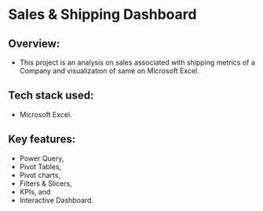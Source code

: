 # Sales & Shipping Dashboard


## Overview:
- This project is an analysis on sales associated with shipping metrics of a Company and visualization of same on Microsoft Excel.

## Tech stack used: 
- Microsoft Excel.

## Key features: 
- Power Query, 
- Pivot Tables, 
- Pivot charts, 
- Filters & Slicers, 
- KPIs, and 
- Interactive Dashboard.


